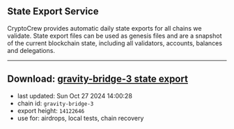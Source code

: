 ## State Export Service
CryptoCrew provides automatic daily state exports for all chains we validate. State export files can be used as genesis files and are a snapshot of the current blockchain state, including all validators, accounts, balances and delegations.

---
**Download: [gravity-bridge-3 state export](https://dl-eu2.ccvalidators.com/SERVICE/gravitybridge/gravity-bridge-3_export_14122646.json)**
---

- last updated: Sun Oct 27 2024 14:00:28
- chain id: `gravity-bridge-3`
- export height: `14122646`
- use for: airdrops, local tests, chain recovery
